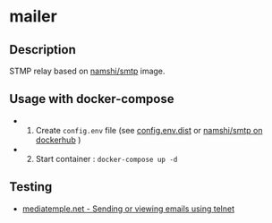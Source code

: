 # mailer

## Description

STMP relay based on [namshi/smtp](https://hub.docker.com/r/namshi/smtp) image.

## Usage with docker-compose

* 1) Create `config.env` file (see [config.env.dist](config.env.dist) or [namshi/smtp on dockerhub](https://hub.docker.com/r/namshi/smtp) )
* 2) Start container : `docker-compose up -d`

## Testing

* [mediatemple.net - Sending or viewing emails using telnet](https://mediatemple.net/community/products/dv/204404584/sending-or-viewing-emails-using-telnet)


